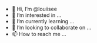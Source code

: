 - 👋 Hi, I’m @louiisee
- 👀 I’m interested in ...
- 🌱 I’m currently learning ...
- 💞️ I’m looking to collaborate on ...
- 📫 How to reach me ...

<!---
louiisee/louiisee is a ✨ special ✨ repository because its `README.md` (this file) appears on your GitHub profile.
You can click the Preview link to take a look at your changes.
--->
